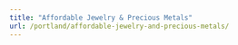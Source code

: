```yaml
---
title: "Affordable Jewelry & Precious Metals"
url: /portland/affordable-jewelry-and-precious-metals/
---
```

